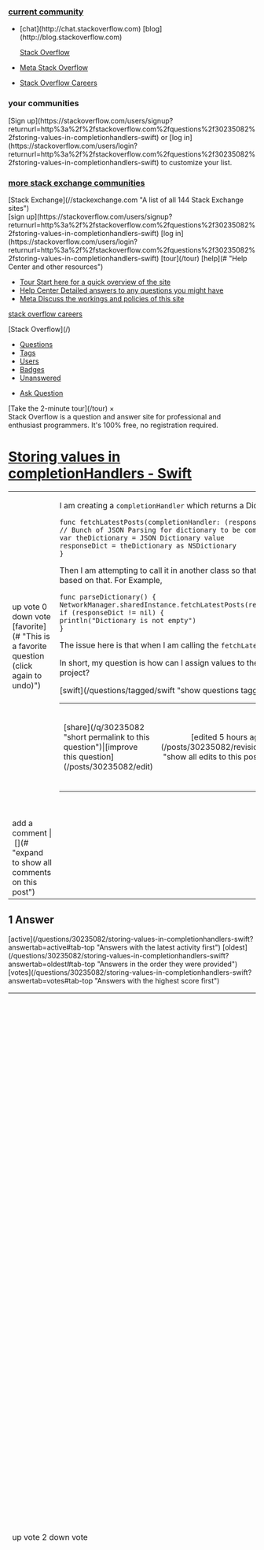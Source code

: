 <noscript><div id="noscript-padding"></div></noscript>

<div class="topbar">

<div class="topbar-wrapper">

<div class="js-topbar-dialog-corral">

<div class="topbar-dialog siteSwitcher-dialog dno">

<div class="header">

### [current community](//stackoverflow.com)

</div>

<div class="modal-content current-site-container">

*   <div class="related-links">[chat](http://chat.stackoverflow.com) [blog](http://blog.stackoverflow.com)</div>

    [Stack Overflow](//stackoverflow.com)
*   <div class="L-shaped-icon-container"><span class="L-shaped-icon"></span></div>

    [Meta Stack Overflow](http://meta.stackoverflow.com)
*   <div class="L-shaped-icon-container"><span class="L-shaped-icon"></span></div>

    [Stack Overflow Careers](//careers.stackoverflow.com?utm_source=stackoverflow.com&utm_medium=site-ui&utm_campaign=multicollider)

</div>

<div class="header" id="your-communities-header">

### your communities

</div>

<div class="modal-content" id="your-communities-section">

<div class="call-to-login">[Sign up](https://stackoverflow.com/users/signup?returnurl=http%3a%2f%2fstackoverflow.com%2fquestions%2f30235082%2fstoring-values-in-completionhandlers-swift) or [log in](https://stackoverflow.com/users/login?returnurl=http%3a%2f%2fstackoverflow.com%2fquestions%2f30235082%2fstoring-values-in-completionhandlers-swift) to customize your list.</div>

</div>

<div class="header">

### [more stack exchange communities](//stackexchange.com/sites)

</div>

</div>

</div>

<div class="network-items">[<span class="hidden-text">Stack Exchange</span>](//stackexchange.com "A list of all 144 Stack Exchange sites")</div>

<div class="topbar-links">

<div class="links-container"><span class="topbar-menu-links">[sign up](https://stackoverflow.com/users/signup?returnurl=http%3a%2f%2fstackoverflow.com%2fquestions%2f30235082%2fstoring-values-in-completionhandlers-swift) [log in](https://stackoverflow.com/users/login?returnurl=http%3a%2f%2fstackoverflow.com%2fquestions%2f30235082%2fstoring-values-in-completionhandlers-swift) [tour](/tour) [help<span class="triangle"></span>](# "Help Center and other resources")

<div class="topbar-dialog help-dialog js-help-dialog dno">

<div class="modal-content">

*   [Tour <span class="item-summary">Start here for a quick overview of the site</span>](/tour)
*   [Help Center <span class="item-summary">Detailed answers to any questions you might have</span>](/help)
*   [Meta <span class="item-summary">Discuss the workings and policies of this site</span>](//meta.stackoverflow.com)

</div>

</div>

[stack overflow careers](//careers.stackoverflow.com?utm_source=stackoverflow.com&utm_medium=site-ui&utm_campaign=anon-topbar)</span></div>

</div>

</div>

</div>

<script>StackExchange.ready(function() { StackExchange.topbar.init(); });</script>

<div class="container">

<div id="header">  

<div id="hlogo">[Stack Overflow](/)</div>

<div id="hmenus">

<div class="nav mainnavs">

*   [Questions](/questions)
*   [Tags](/tags)
*   [Users](/users)
*   [Badges](/help/badges)
*   [Unanswered](/unanswered)

</div>

<div class="nav askquestion">

*   [Ask Question](/questions/ask)

</div>

</div>

</div>

<div id="content" class="snippet-hidden">

<div itemscope="" itemtype="http://schema.org/Question"><link itemprop="image" href="//cdn.sstatic.net/stackoverflow/img/apple-touch-icon.png?v=41f6e13ade69">

<div id="herobox-mini">

<div id="hero-content"><span id="controls">[Take the 2-minute tour](/tour) <span id="close"><a title="click to dismiss">×</a></span></span>

<div id="blurb">Stack Overflow is a question and answer site for professional and enthusiast programmers. It's 100% free, no registration required.</div>

</div>

<script>$('#tell-me-more').click(function () { var clickSource = $("body").attr("class") + '-mini'; if ($("body").hasClass("questions-page")) { clickSource = 'questionpagemini'; } else if ($("body").hasClass("question-page")) { clickSource = 'questionpagemini'; } else if ($("body").hasClass("home-page")) { clickSource = 'homepagemini'; } StackExchange.using("gps", function () { StackExchange.gps.track("aboutpage.click", { aboutclick_location: clickSource } , true); }); }); $('#herobox-mini #close').click(function () { StackExchange.using("gps", function () { StackExchange.gps.track("hero.action", { hero_action_type: "close" }, true); }); $.cookie("hero", "none", { path: "/", expires: 365 }); var $hero = $("#herobox-mini"); $hero.slideUp('fast', function () { $hero.remove(); }); return false; });</script></div>

<div id="question-header">

# [Storing values in completionHandlers - Swift](/questions/30235082/storing-values-in-completionhandlers-swift)

</div>

<div id="mainbar">

<div class="question" data-questionid="30235082" id="question"><script>var ados = ados || {};ados.run = ados.run || []; ados.run.push(function() { ados_add_placement(22,8277,"adzerk1572933462",4).setZone(43) ; });</script>

<table>

<tbody>

<tr>

<td class="votecell">

<div class="vote"><input type="hidden" name="_id_" value="30235082"><a class="vote-up-off" title="This question shows research effort; it is useful and clear">up vote</a> <span itemprop="upvoteCount" class="vote-count-post ">0</span> <a class="vote-down-off" title="This question does not show any research effort; it is unclear or not useful">down vote</a> [favorite](# "This is a favorite question (click again to undo)")</div>

</td>

<td class="postcell">

<div>

<div class="post-text" itemprop="text">

I am creating a `completionHandler` which returns a Dictionary but when I call this method in another class the value of it is nil.

    func fetchLatestPosts(completionHandler: (responseDict: NSDictionary) -> Void in {
    // Bunch of JSON Parsing for dictionary to be completed
    var theDictionary = JSON Dictionary value
    responseDict = theDictionary as NSDictionary
    }

Then I am attempting to call it in another class so that the value that `fetchLatestPost` Dictionary can be viewed and data presented based on that. For Example,

    func parseDictionary() {
    NetworkManager.sharedInstance.fetchLatestPosts(responseDict: NSDictionary)
    if (responseDict != nil) {
    println("Dictionary is not empty")
    }

The issue here is that when I am calling the `fetchLatestPosts` function I am receiving a `nil` value when attempting to call the Dictionary.

In short, my question is how can I assign values to the completion handler are stored and can be called elsewhere within the Xcode project?

</div>

<div class="post-taglist">[swift](/questions/tagged/swift "show questions tagged 'swift'")</div>

<table class="fw">

<tbody>

<tr>

<td class="vt">

<div class="post-menu">[share](/q/30235082 "short permalink to this question")<span class="lsep">|</span>[improve this question](/posts/30235082/edit)</div>

</td>

<td align="right" class="post-signature">

<div class="user-info ">

<div class="user-action-time">[edited <span title="2015-05-14 11:04:28Z" class="relativetime">5 hours ago</span>](/posts/30235082/revisions "show all edits to this post")</div>

</div>

</td>

<td class="post-signature owner">

<div class="user-info ">

<div class="user-action-time">asked <span title="2015-05-14 10:31:31Z" class="relativetime">6 hours ago</span></div>

<div class="user-gravatar32">[

<div class="gravatar-wrapper-32">![](https://www.gravatar.com/avatar/142ebf236ef72a9de708dcd40ca28602?s=32&d=identicon&r=PG)</div>

](/users/4719304/jack)</div>

<div class="user-details">[Jack](/users/4719304/jack)  
 <span class="reputation-score" title="reputation score " dir="ltr">8</span><span title="7 bronze badges"><span class="badge3"></span><span class="badgecount">7</span></span></div>

</div>

</td>

</tr>

</tbody>

</table>

</div>

</td>

</tr>

<tr>

<td>

<div id="comments-30235082" class="comments  dno">

<table></table>

</div>

<div id="comments-link-30235082" data-rep="50" data-anon="true"><a class="js-add-link comments-link disabled-link " title="Use comments to ask for more information or suggest improvements. Avoid answering questions in comments.">add a comment</a><span class="js-link-separator dno"> | </span>[](# "expand to show all comments on this post")</div>

</td>

</tr>

</tbody>

</table>

</div>

<div id="answers"><a name="tab-top"></a>

<div id="answers-header">

<div class="subheader answers-subheader">

## 1 Answer <span style="display:none;" itemprop="answerCount">1</span>

<div>

<div id="tabs">[active](/questions/30235082/storing-values-in-completionhandlers-swift?answertab=active#tab-top "Answers with the latest activity first") [oldest](/questions/30235082/storing-values-in-completionhandlers-swift?answertab=oldest#tab-top "Answers in the order they were provided") [votes](/questions/30235082/storing-values-in-completionhandlers-swift?answertab=votes#tab-top "Answers with the highest score first")</div>

</div>

</div>

</div>

<a name="30235391"></a>

<div id="answer-30235391" class="answer" data-answerid="30235391" itemscope="" itemtype="http://schema.org/Answer">

<table>

<tbody>

<tr>

<td class="votecell">

<div class="vote"><input type="hidden" name="_id_" value="30235391"><a class="vote-up-off" title="This answer is useful">up vote</a> <span itemprop="upvoteCount" class="vote-count-post ">2</span> <a class="vote-down-off" title="This answer is not useful">down vote</a></div>

</td>

<td class="answercell">

<div class="post-text" itemprop="text">

Your question is garbled. Your sample code isn't valid, and does not show a completion handler in use.

I suspect you misunderstand how async requests and completion handlers work. Here is the sequence.

1.  Call a function and provide a completion handler
2.  Function returns immediately, and at a time in the future beings running request
3.  Next line after completion handler runs before request even begun processing. Your app continues to run. No result available because the request has not completed yet.
4.  Async request finally finishes. original method invokes completion handler. NOW the result is available, in the code in the completion handler. The completion handler code does whatever is needed to handle the results.

Here is a realistic example of how an async process with completion handlers might work:

First a class AsyncManager that simulates downloading an image from the internet:

    class AsyncManager
    {
      static let sharedAsyncManager = AsyncManager()

      func asyncFetchImage(#imageName: String, completion: (image: UIImage?, status: String) -> ())
      {
        println("Entering \(__FUNCTION__)")

        //Simulate a network operation by waiting 1 second before loading an image
        let nSecDispatchTime = dispatch_time(DISPATCH_TIME_NOW, 
          Int64(3.0 * Double(NSEC_PER_SEC)))
        let queue = dispatch_get_main_queue()
        dispatch_after(nSecDispatchTime, queue)
          {
            () -> Void in
            let result = UIImage(named: imageName)
            println("Loading image in background")
            let status = result != nil ? "image loaded" : "Error loading image"
            println("About to call completion handler")
            completion(image: result, status: status)
        }
        println("Leaving \(__FUNCTION__)")
      }
    }

It is a singleton. It has a static let sharedAsyncManager that you use to fetch a single instance of the AsyncManager.

The AsyncManager provide a single method, asyncFetchImage, that takes an image name and a completion block. The function doesn't return any result, because it returns immediately, before the image load has taken place.

The code doesn't really download the image from the internet. Instead it simply uses the GCD call dispatch_after to wait 3 seconds before loading an image and invoking the completion block.

Now I create a ViewController class and give it a "Load Image" button. I create an `IBOutlet` `theImageView`to a `UIImageView` that will display the image I'm going to load.

I write an IBAction method for the Load Image button. Here's what that IBAction looks like:

    @IBAction func loadImage(sender: UIButton)
    {
      let theAsyncManager = AsyncManager.sharedAsyncManager
      println("about to call asyncFetchImage")
      theAsyncManager.asyncFetchImage(imageName: "wareto_blue_150x115")
        {
          (image, status) -> () in
          println("Beginning completion block")
          self.theImageView.image = image
          println("In completion block, status = \(status)")
        }
        println("After call to asyncFetchImage")
      }
    }

Now, the fun part. Here's the sequence of events:

I press the loadImage button. The IBAction method runs.

It gets a reference to the async download manager singleton.

It displays a message, then calls theAsyncManager.asyncFetchImage. The AsyncManager.asyncFetchImage method displays a message on entry, queues up a call to load the image 3 seconds later, displays a "leaving" message, and returns, **before the image is loaded**. There is nothing to return, because the image loading code hasn't run yet.

The view controller's loadImage method displays it's "After call to asyncFetchImage" message and returns.

A few seconds later, the code inside asyncFetchImage actually runs. It displays a message, loads the image, then invokes the completion handler.

Here is the set of messages you get back when you run the code above:

    about to call asyncFetchImage
    Entering asyncFetchImage(imageName:completion:)
    Leaving asyncFetchImage(imageName:completion:)
    After call to asyncFetchImage
    Loading image in background
    About to call completion handler
    Beginning completion block
    In completion block, status = image loaded

Note that the last line of the loadImage IBAction:

    println("After call to asyncFetchImage")

displays a message before the message about loading an image is displayed. The code call to asyncFetchImage returns immediately, before any work is done. The code after the call to asyncFetchImage runs next, but the image still hasn't loaded. There's no way to return a result at this point, because the image load is hasn't even started yet.

</div>

<table class="fw">

<tbody>

<tr>

<td class="vt">

<div class="post-menu">[share](/a/30235391 "short permalink to this answer")<span class="lsep">|</span>[improve this answer](/posts/30235391/edit)</div>

</td>

<td align="right" class="post-signature">

<div class="user-info ">

<div class="user-action-time">[edited <span title="2015-05-14 13:37:47Z" class="relativetime">3 hours ago</span>](/posts/30235391/revisions "show all edits to this post")</div>

</div>

</td>

<td align="right" class="post-signature">

<div class="user-info user-hover">

<div class="user-action-time">answered <span title="2015-05-14 10:47:51Z" class="relativetime">6 hours ago</span></div>

<div class="user-gravatar32">[

<div class="gravatar-wrapper-32">![](http://i.stack.imgur.com/H4fmR.jpg?s=32&g=1)</div>

](/users/205185/duncan-c)</div>

<div class="user-details">[Duncan C](/users/205185/duncan-c)  
 <span class="reputation-score" title="reputation score 29111" dir="ltr">29.1k</span><span title="7 gold badges"><span class="badge1"></span><span class="badgecount">7</span></span><span title="28 silver badges"><span class="badge2"></span><span class="badgecount">28</span></span><span title="71 bronze badges"><span class="badge3"></span><span class="badgecount">71</span></span></div>

</div>

</td>

</tr>

</tbody>

</table>

</td>

</tr>

<tr>

<td>

<div id="comments-30235391" class="comments ">

<table>

<tbody data-remaining-comments-count="0" data-canpost="false" data-cansee="true" data-comments-unavailable="false" data-addlink-disabled="true">

<tr id="comment-48573276" class="comment ">

<td>

<table></table>

</td>

<td class="comment-text">

<div style="display: block;" class="comment-body"><span class="comment-copy">sorry, check the updated code. I missed out a line.</span> –  [Jack](/users/4719304/jack "8 reputation") <span class="comment-date" dir="ltr"><span title="2015-05-14 11:04:43Z" class="relativetime-clean">5 hours ago</span></span><span class="edited-yes" title="this comment was edited 1 time"></span></div>

</td>

</tr>

<tr id="comment-48573912" class="comment ">

<td>

<table></table>

</td>

<td class="comment-text">

<div style="display: block;" class="comment-body"><span class="comment-copy">You still don't understand how completion blocks work.</span> –  [Duncan C](/users/205185/duncan-c "29111 reputation") <span class="comment-date" dir="ltr"><span title="2015-05-14 11:22:38Z" class="relativetime-clean">5 hours ago</span></span></div>

</td>

</tr>

<tr id="comment-48576577" class="comment ">

<td>

<table></table>

</td>

<td class="comment-text">

<div style="display: block;" class="comment-body"><span class="comment-copy">most likely yeah, i'm new to programming sorry.</span> –  [Jack](/users/4719304/jack "8 reputation") <span class="comment-date" dir="ltr"><span title="2015-05-14 12:33:30Z" class="relativetime-clean">4 hours ago</span></span></div>

</td>

</tr>

<tr id="comment-48579076" class="comment ">

<td>

<table></table>

</td>

<td class="comment-text">

<div style="display: block;" class="comment-body"><span class="comment-copy">See my edits. I added code from a working example that show how completion handlers actually work.</span> –  [Duncan C](/users/205185/duncan-c "29111 reputation") <span class="comment-date" dir="ltr"><span title="2015-05-14 13:38:19Z" class="relativetime-clean">3 hours ago</span></span></div>

</td>

</tr>

<tr id="comment-48584566" class="comment ">

<td>

<table></table>

</td>

<td class="comment-text">

<div style="display: block;" class="comment-body"><span class="comment-copy">@Jack, I created a demo project on Github called [**SwiftCompletionHandlers**](https://github.com/DuncanMC/SwiftCompletionHandlers.git) that illustrates how completion handlers work. The code in my edit is taken from that project. I suggest you download it and run it. Add breakpoints if you don't understand how the flow of control works.</span> –  [Duncan C](/users/205185/duncan-c "29111 reputation") <span class="comment-date" dir="ltr"><span title="2015-05-14 15:48:51Z" class="relativetime-clean">1 hour ago</span></span></div>

</td>

</tr>

</tbody>

</table>

</div>

<div id="comments-link-30235391" data-rep="50" data-anon="true"><a class="js-add-link comments-link disabled-link " title="Use comments to ask for more information or suggest improvements. Avoid comments like “+1” or “thanks”.">add a comment</a><span class="js-link-separator dno"> | </span>[](# "expand to show all comments on this post")</div>

</td>

</tr>

</tbody>

</table>

</div>

<a name="new-answer"></a>

## Not the answer you're looking for? Browse other questions tagged [swift](/questions/tagged/swift "show questions tagged 'swift'") or [ask your own question](/questions/ask).

</div>

</div>

<div id="sidebar" class="show-votes">

<div class="module question-stats">

<table id="qinfo">

<tbody>

<tr>

<td>

asked

</td>

<td style="padding-left: 10px">

**today**

</td>

</tr>

<tr>

<td>

viewed

</td>

<td style="padding-left: 10px">

**38 times**

</td>

</tr>

<tr>

<td>

active

</td>

<td style="padding-left: 10px">

**[today](?lastactivity "2015-05-14 13:37:47Z")**

</td>

</tr>

</tbody>

</table>

</div>

<div class="module community-bulletin" data-tracker="cb=1">

<div class="related">

<div class="bulletin-title">Blog</div>

* * *

<div class="spacer">

<div class="bulletin-item-type">[](http://blog.stackoverflow.com/2015/05/stack-exchange-podcast-64-not-recorded-in-ithaca/)</div>

<div class="bulletin-item-content">[Stack Exchange Podcast #64: Diverse Hiring and a Cat Named Alan Turing](http://blog.stackoverflow.com/2015/05/stack-exchange-podcast-64-not-recorded-in-ithaca/)</div>

</div>

</div>

</div>

<script>var ados = ados || {};ados.run = ados.run || []; ados.run.push(function() { ados_add_placement(22,8277,"adzerk1181142976",[17,2221]).setZone(45) ; });</script>

<div id="hireme"><script>;(function(i){var a=window.$,d=20,m=2000,f="#sidebar [id^='adzerk'].everyonelovesstackoverflow",l="div#hireme,div.hireme",t=setTimeout,c=i.adurl,r=i.azw,g=i.azt,u=function(){return new Date().getTime()},s=u();function j(x){var y={},z=window.StackExchange,w=decodeURIComponent,A;if(x.length>1){x.substr(1).split("&").forEach(function(B){var C=B.split("=");this[w(C[0])]=w(C[1])},y)}var v=y.ac||y.accountid||(z&&z.options&&z.options.user&&z.options.user.accountId);if(v){y.ac=v}if(!y.tags){A=a(".post-taglist .post-tag").map(function(){return a(this).text()});if(A.length>0){y.tags=Array.prototype.join.call(A,";")}}if(x==="#large"){y.l=1}if(x==="#abort"){y.abort=1}return y}function k(v){return a(v).html().replace(/\s+/g,"").length>0}var b=false;function o(A,w){if(b){return}b=true;var v=a(l),x=document,y=encodeURIComponent;clearTimeout(e);if(v.length>0){if(A.l||a("#careersadsdoublehigh").length>0){A.l=1}var C=v.map(function(G,F){return"d="+F.id}).get().join("&");var E=["l","ip","ac","eng","prov","tags","theme"];var B=Object.keys(A).filter(function(F){return E.indexOf(F)!==-1}).map(function(F){return y(F)+"="+y(A[F])}).join("&");if(B){C+="&"+B}if(w){C+="&azt=true"}var z=u()-s;C+="&lw="+z;var D=x.createElement("script");D.type="text/javascript";D.src=c+(c.indexOf("?")===-1?"?":"&")+C;x.body.appendChild(D);window.calculonPlacerStart=new Date().getTime()}}function q(w){var v=a(w);if(!k(v)){console.log(w);v.remove()}}var n=j(location.hash);if(n.abort){return}var h=null;if(r){h=t(o,g,n,true)}function p(v){if(k(f)){if(h){clearTimeout(h)}o(v)}else{e=t(p,d,v)}}var e=t(p,d,n);t(q,m,l)}).apply(null, [{"azw":false,"azt":2000,"adurl":"//clc.stackoverflow.com/j/p"}]);</script></div>

<div class="module sidebar-related">

#### Related

<div class="related js-gps-related-questions" data-tracker="rq=1">

<div class="spacer">[

<div class="answer-votes answered-accepted large">226</div>

](/q/24007650 "Vote score (upvotes - downvotes)")[@selector() in Swift?](/questions/24007650/selector-in-swift)</div>

<div class="spacer">[

<div class="answer-votes answered-accepted large">158</div>

](/q/24018327 "Vote score (upvotes - downvotes)")[What does an exclamation mark mean in the Swift language?](/questions/24018327/what-does-an-exclamation-mark-mean-in-the-swift-language)</div>

<div class="spacer">[

<div class="answer-votes answered-accepted large">275</div>

](/q/24024549 "Vote score (upvotes - downvotes)")[dispatch_once singleton model in swift](/questions/24024549/dispatch-once-singleton-model-in-swift)</div>

<div class="spacer">[

<div class="answer-votes answered-accepted large">448</div>

](/q/24101718 "Vote score (upvotes - downvotes)")[Swift performance: sorting arrays](/questions/24101718/swift-performance-sorting-arrays)</div>

<div class="spacer">[

<div class="answer-votes answered-accepted default">13</div>

](/q/24135605 "Vote score (upvotes - downvotes)")[Two different types of nil in Swift?](/questions/24135605/two-different-types-of-nil-in-swift)</div>

<div class="spacer">[

<div class="answer-votes answered-accepted default">0</div>

](/q/24233045 "Vote score (upvotes - downvotes)")[How NSAnimationContext completionHandler work with Swift Language](/questions/24233045/how-nsanimationcontext-completionhandler-work-with-swift-language)</div>

<div class="spacer">[

<div class="answer-votes default">4</div>

](/q/24792872 "Vote score (upvotes - downvotes)")[Getting data out of completionHandler in Swift in NSURLConnection](/questions/24792872/getting-data-out-of-completionhandler-in-swift-in-nsurlconnection)</div>

<div class="spacer">[

<div class="answer-votes default">4</div>

](/q/25975073 "Vote score (upvotes - downvotes)")[Swift Closures - Capturing self as weak](/questions/25975073/swift-closures-capturing-self-as-weak)</div>

<div class="spacer">[

<div class="answer-votes default">4</div>

](/q/26593992 "Vote score (upvotes - downvotes)")[When does the copying take place for swift value types](/questions/26593992/when-does-the-copying-take-place-for-swift-value-types)</div>

<div class="spacer">[

<div class="answer-votes answered-accepted default">0</div>

](/q/29601394 "Vote score (upvotes - downvotes)")[Swift - Stored values order is completely changed in Dictionary](/questions/29601394/swift-stored-values-order-is-completely-changed-in-dictionary)</div>

</div>

</div>

<div id="hot-network-questions" class="module">

#### [Hot Network Questions](//stackexchange.com/questions?tab=hot)

*   [Computing a limit of sequence](http://math.stackexchange.com/questions/1281813/computing-a-limit-of-sequence)
*   [What do you call the star that appears before night (evening)?](http://english.stackexchange.com/questions/246243/what-do-you-call-the-star-that-appears-before-night-evening)
*   [What might be stronger than a miter but still look like a miter joint?](http://woodworking.stackexchange.com/questions/1453/what-might-be-stronger-than-a-miter-but-still-look-like-a-miter-joint)
*   [What is the purpose of this cloth in hotel?](http://travel.stackexchange.com/questions/47534/what-is-the-purpose-of-this-cloth-in-hotel)
*   [Performing multiple validation checks](http://codereview.stackexchange.com/questions/90740/performing-multiple-validation-checks)
*   [Using yodelling to express mocking](http://english.stackexchange.com/questions/246258/using-yodelling-to-express-mocking)
*   [Is it common to seek outside letters for the third-year renewal of an assistant professor?](http://academia.stackexchange.com/questions/45366/is-it-common-to-seek-outside-letters-for-the-third-year-renewal-of-an-assistant)
*   [Make platform's visibility distinct from background](http://gamedev.stackexchange.com/questions/100922/make-platforms-visibility-distinct-from-background)
*   [How to keep humans pilots instead of AI in sci-fi future?](http://worldbuilding.stackexchange.com/questions/17043/how-to-keep-humans-pilots-instead-of-ai-in-sci-fi-future)
*   [Why does Schaefer's theorem not prove that P=NP?](http://cs.stackexchange.com/questions/42544/why-does-schaefers-theorem-not-prove-that-p-np)
*   [Why is a geometric progression called so?](http://math.stackexchange.com/questions/1281856/why-is-a-geometric-progression-called-so)
*   [Is it possible to completely prevent access to a Linux system?](http://serverfault.com/questions/691672/is-it-possible-to-completely-prevent-access-to-a-linux-system)
*   [Word for "observing something with the purpose of gaining knowledge from it"?](http://english.stackexchange.com/questions/246016/word-for-observing-something-with-the-purpose-of-gaining-knowledge-from-it)
*   [How do I place the argument of "min" below rather than to the side?](http://tex.stackexchange.com/questions/244935/how-do-i-place-the-argument-of-min-below-rather-than-to-the-side)
*   [Dissolving sugar in a beverage](http://cooking.stackexchange.com/questions/57460/dissolving-sugar-in-a-beverage)
*   [Why is [] faster than list()?](http://stackoverflow.com/questions/30216000/why-is-faster-than-list)
*   [Prevention measures against laptop seizure at US borders](http://security.stackexchange.com/questions/88947/prevention-measures-against-laptop-seizure-at-us-borders)
*   [Why does `date` print date with wrong word order when localized?](http://unix.stackexchange.com/questions/203354/why-does-date-print-date-with-wrong-word-order-when-localized)
*   [Resonance in Chemical Reactions?](http://chemistry.stackexchange.com/questions/31383/resonance-in-chemical-reactions)
*   [Confusion about the null (empty) set being contained in other sets](http://math.stackexchange.com/questions/1281436/confusion-about-the-null-empty-set-being-contained-in-other-sets)
*   [How can I stop my wipers from squeaking?](http://lifehacks.stackexchange.com/questions/6996/how-can-i-stop-my-wipers-from-squeaking)
*   [Did we receive a signal from outer space in 1977?](http://skeptics.stackexchange.com/questions/27717/did-we-receive-a-signal-from-outer-space-in-1977)
*   [What Exactly Is *Virgin* Vinyl?](http://musicfans.stackexchange.com/questions/759/what-exactly-is-virgin-vinyl)
*   [Run command when opening a file of a specific filetype](http://emacs.stackexchange.com/questions/12396/run-command-when-opening-a-file-of-a-specific-filetype)

[more hot questions](#)</div>

</div>

<div id="feed-link">

<div id="feed-link-text">[<span class="feed-icon"></span>question feed](/feeds/question/30235082 "feed of this question and its answers")</div>

</div>

<script>StackExchange.ready(function(){$.get('/posts/30235082/ivc/ac7e');});</script>

<noscript><div><img src="/posts/30235082/ivc/ac7e" class="dno" alt="" width="0" height="0"></div></noscript>

<div style="display:none" id="prettify-lang">default</div>

</div>

</div>

</div>

<div id="footer" class="categories">

<div class="footerwrap">

<div id="footer-menu">

<div class="top-footer-links">[tour](/tour) [help](/help) [blog](http://blog.stackoverflow.com?blb=1) [chat](http://chat.stackoverflow.com) [data](http://data.stackexchange.com) [legal](http://stackexchange.com/legal) [privacy policy](http://stackexchange.com/legal/privacy-policy) [work here](http://stackexchange.com/work-here) [advertising info](http://stackexchange.com/mediakit) <a onclick="StackExchange.switchMobile(&quot;on&quot;)">mobile</a> **[contact us](/contact)** **[feedback](http://meta.stackoverflow.com)**</div>

<div id="footer-sites">

<table>

<tbody>

<tr>

<th colspan="3">Technology</th>

<th>Life / Arts</th>

<th>Culture / Recreation</th>

<th>Science</th>

<th>Other</th>

</tr>

<tr>

<td>

1.  [Stack Overflow](//stackoverflow.com "professional and enthusiast programmers")
2.  [Server Fault](//serverfault.com "system and network administrators")
3.  [Super User](//superuser.com "computer enthusiasts and power users")
4.  [Web Applications](//webapps.stackexchange.com "power users of web applications")
5.  [Ask Ubuntu](//askubuntu.com "Ubuntu users and developers")
6.  [Webmasters](//webmasters.stackexchange.com "pro webmasters")
7.  [Game Development](//gamedev.stackexchange.com "professional and independent game developers")
8.  [TeX - LaTeX](//tex.stackexchange.com "users of TeX, LaTeX, ConTeXt, and related typesetting systems")

</td>

<td>

1.  [Programmers](//programmers.stackexchange.com "professional programmers interested in conceptual questions about software development")
2.  [Unix & Linux](//unix.stackexchange.com "users of Linux, FreeBSD and other Un*x-like operating systems.")
3.  [Ask Different (Apple)](//apple.stackexchange.com "power users of Apple hardware and software")
4.  [WordPress Development](//wordpress.stackexchange.com "WordPress developers and administrators")
5.  [Geographic Information Systems](//gis.stackexchange.com "cartographers, geographers and GIS professionals")
6.  [Electrical Engineering](//electronics.stackexchange.com "electronics and electrical engineering professionals, students, and enthusiasts")
7.  [Android Enthusiasts](//android.stackexchange.com "enthusiasts and power users of the Android operating system")
8.  [Information Security](//security.stackexchange.com "Information security professionals")

</td>

<td>

1.  [Database Administrators](//dba.stackexchange.com "database professionals who wish to improve their database skills and learn from others in the community")
2.  [Drupal Answers](//drupal.stackexchange.com "Drupal developers and administrators")
3.  [SharePoint](//sharepoint.stackexchange.com "SharePoint enthusiasts")
4.  [User Experience](//ux.stackexchange.com "user experience researchers and experts")
5.  [Mathematica](//mathematica.stackexchange.com "users of Mathematica")
6.  [Salesforce](//salesforce.stackexchange.com "Salesforce administrators, implementation experts, developers and anybody in-between")
7.  [more (14)](http://stackexchange.com/sites#technology)

</td>

<td>

1.  [Photography](//photo.stackexchange.com "professional, enthusiast and amateur photographers")
2.  [Science Fiction & Fantasy](//scifi.stackexchange.com "science fiction and fantasy enthusiasts")
3.  [Graphic Design](//graphicdesign.stackexchange.com "Graphic Design professionals, students, and enthusiasts")
4.  [Seasoned Advice (cooking)](//cooking.stackexchange.com "professional and amateur chefs")
5.  [Home Improvement](//diy.stackexchange.com "contractors and serious DIYers")
6.  [Personal Finance & Money](//money.stackexchange.com "people who want to be financially literate")
7.  [Academia](//academia.stackexchange.com "academics and those enrolled in higher education")
8.  [more (10)](http://stackexchange.com/sites#lifearts)

</td>

<td>

1.  [English Language & Usage](//english.stackexchange.com "linguists, etymologists, and serious English language enthusiasts")
2.  [Skeptics](//skeptics.stackexchange.com "scientific skepticism")
3.  [Mi Yodeya (Judaism)](//judaism.stackexchange.com "those who base their lives on Jewish law and tradition and anyone interested in learning more")
4.  [Travel](//travel.stackexchange.com "road warriors and seasoned travelers")
5.  [Christianity](//christianity.stackexchange.com "committed Christians, experts in Christianity and those interested in learning more")
6.  [Arqade (gaming)](//gaming.stackexchange.com "passionate videogamers on all platforms")
7.  [Bicycles](//bicycles.stackexchange.com "people who build and repair bicycles, people who train cycling, or commute on bicycles")
8.  [Role-playing Games](//rpg.stackexchange.com "gamemasters and players of tabletop, paper-and-pencil role-playing games")
9.  [more (21)](http://stackexchange.com/sites#culturerecreation)

</td>

<td>

1.  [Mathematics](//math.stackexchange.com "people studying math at any level and professionals in related fields")
2.  [Cross Validated (stats)](//stats.stackexchange.com "people interested in statistics, machine learning, data analysis, data mining, and data visualization")
3.  [Theoretical Computer Science](//cstheory.stackexchange.com "theoretical computer scientists and researchers in related fields")
4.  [Physics](//physics.stackexchange.com "active researchers, academics and students of physics")
5.  [MathOverflow](//mathoverflow.net "professional mathematicians")
6.  [more (7)](http://stackexchange.com/sites#science)

</td>

<td>

1.  [Stack Apps](//stackapps.com "apps, scripts, and development with the Stack Exchange API")
2.  [Meta Stack Exchange](//meta.stackexchange.com "meta-discussion of the Stack Exchange family of Q&A websites")
3.  [Area 51](//area51.stackexchange.com "proposing new sites in the Stack Exchange network")
4.  [Stack Overflow Careers](//careers.stackoverflow.com)

</td>

</tr>

</tbody>

</table>

</div>

</div>

<div id="copyright">site design / logo © 2015 stack exchange inc; user contributions licensed under [cc by-sa 3.0](http://creativecommons.org/licenses/by-sa/3.0/) with [attribution required](http://blog.stackoverflow.com/2009/06/attribution-required/)</div>

<div id="svnrev">rev 2015.5.14.2574</div>

</div>

</div>

<noscript><div id="noscript-warning">Stack Overflow works best with JavaScript enabled<img src="http://pixel.quantserve.com/pixel/p-c1rF4kxgLUzNc.gif" alt="" class="dno"></div></noscript>

<script>var p = "http", d = "static"; if (document.location.protocol == "https:") { p += "s"; d = "engine"; } var z = document.createElement("script"); z.type = "text/javascript"; z.async = true; z.src = p + "://" + d + ".adzerk.net/ados.js"; var s = document.getElementsByTagName("script")[0]; s.parentNode.insertBefore(z, s);</script> <script>var ados = ados || {}; ados.run = ados.run || []; ados.run.push(function () { ados_setKeywords('swift');; ados_load(); });</script> <script>(function (i, s, o, g, r, a, m) { i['GoogleAnalyticsObject'] = r; i[r] = i[r] || function () { (i[r].q = i[r].q || []).push(arguments) }, i[r].l = 1 * new Date(); a = s.createElement(o), m = s.getElementsByTagName(o)[0]; a.async = 1; a.src = g; m.parentNode.insertBefore(a, m); })(window, document, 'script', '//www.google-analytics.com/analytics.js', 'ga'); ga('create', 'UA-5620270-1'); ga('set', 'dimension2', '|swift|'); ga('send', 'pageview'); var _qevents = _qevents || [], _comscore = _comscore || []; (function () { var ssl='https:'==document.location.protocol, s=document.getElementsByTagName('script')[0], qc=document.createElement('script'); qc.async=true; qc.src=(ssl?'https://secure':'http://edge')+'.quantserve.com/quant.js'; s.parentNode.insertBefore(qc, s); var sc=document.createElement('script'); sc.async=true; sc.src=(ssl?'https://sb':'http://b') + '.scorecardresearch.com/beacon.js'; s.parentNode.insertBefore(sc, s); })(); _comscore.push({ c1: "2", c2: "17440561" }); _qevents.push({ qacct: "p-c1rF4kxgLUzNc" });</script>